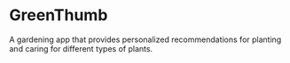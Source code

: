 # GreenThumb
A gardening app that provides personalized recommendations for planting and caring for different types of plants.
